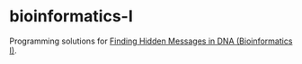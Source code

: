 # bioinformatics-I

Programming solutions for [Finding Hidden Messages in DNA (Bioinformatics I)](https://www.coursera.org/learn/dna-analysis?skipBrowseRedirect=true).
